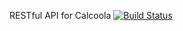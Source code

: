 RESTful API for Calcoola
[![Build Status](https://travis-ci.org/polad/calcoola.api.png?branch=master)](https://travis-ci.org/polad/calcoola.api)
